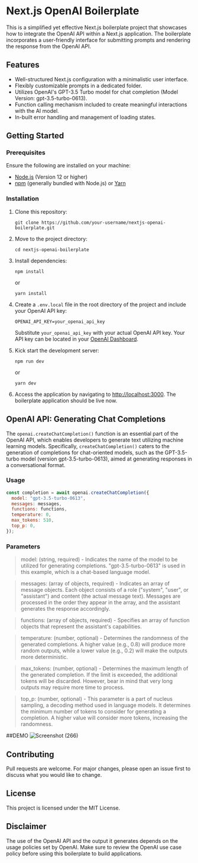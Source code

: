 # Next.js OpenAI Boilerplate

This is a simplified yet effective Next.js boilerplate project that showcases how to integrate the OpenAI API within a Next.js application. The boilerplate incorporates a user-friendly interface for submitting prompts and rendering the response from the OpenAI API.

## Features

-   Well-structured Next.js configuration with a minimalistic user interface.
-   Flexibly customizable prompts in a dedicated folder.
-   Utilizes OpenAI's GPT-3.5 Turbo model for chat completion (Model Version: gpt-3.5-turbo-0613).
-   Function calling mechanism included to create meaningful interactions with the AI model.
-   In-built error handling and management of loading states.

## Getting Started

### Prerequisites

Ensure the following are installed on your machine:

-   [Node.js](https://nodejs.org/en/download/) (Version 12 or higher)
-   [npm](https://www.npmjs.com/get-npm) (generally bundled with Node.js) or [Yarn](https://yarnpkg.com/getting-started/install)

### Installation

1.  Clone this repository:

    `git clone https://github.com/your-username/nextjs-openai-boilerplate.git`

2.  Move to the project directory:

    `cd nextjs-openai-boilerplate`

3.  Install dependencies:

    `npm install`

    or

    `yarn install`

4.  Create a `.env.local` file in the root directory of the project and include your OpenAI API key:

    `OPENAI_API_KEY=your_openai_api_key`

    Substitute `your_openai_api_key` with your actual OpenAI API key. Your API key can be located in your [OpenAI Dashboard](https://platform.openai.com/account/api-keys).

5.  Kick start the development server:

    `npm run dev`

    or

    `yarn dev`

6.  Access the application by navigating to [http://localhost:3000](http://localhost:3000/). The boilerplate application should be live now.

OpenAI API: Generating Chat Completions
---------------------------------------

The `openai.createChatCompletion()` function is an essential part of the OpenAI API, which enables developers to generate text utilizing machine learning models. Specifically, `createChatCompletion()` caters to the generation of completions for chat-oriented models, such as the GPT-3.5-turbo model (version gpt-3.5-turbo-0613), aimed at generating responses in a conversational format.

### Usage

```javascript
const completion = await openai.createChatCompletion({
  model: "gpt-3.5-turbo-0613",
  messages: messages,
  functions: functions,
  temperature: 0,
  max_tokens: 510,
  top_p: 0,
});
```

### Parameters

> model: (string, required) - Indicates the name of the model to be utilized for generating completions. "gpt-3.5-turbo-0613" is used in this example, which is a chat-based language model.

> messages: (array of objects, required) - Indicates an array of message objects. Each object consists of a role ("system", "user", or "assistant") and content (the actual message text). Messages are processed in the order they appear in the array, and the assistant generates the response accordingly.

> functions: (array of objects, required) - Specifies an array of function objects that represent the assistant's capabilities.

> temperature: (number, optional) - Determines the randomness of the generated completions. A higher value (e.g., 0.8) will produce more random outputs, while a lower value (e.g., 0.2) will make the outputs more deterministic.

> max_tokens: (number, optional) - Determines the maximum length of the generated completion. If the limit is exceeded, the additional tokens will be discarded. However, bear in mind that very long outputs may require more time to process.

> top_p: (number, optional) - This parameter is a part of nucleus sampling, a decoding method used in language models. It determines the minimum number of tokens to consider for generating a completion. A higher value will consider more tokens, increasing the randomness.

##DEMO 
![Screenshot (266)](https://github.com/dennisomari/nextjs-openai-boilerplate/assets/102676833/17cb8794-0d04-4e3b-a86f-30351f7ef1fa)




## Contributing
Pull requests are welcome. For major changes, please open an issue first to discuss what you would like to change.

## License
This project is licensed under the MIT License.

## Disclaimer
The use of the OpenAI API and the output it generates depends on the usage policies set by OpenAI. Make sure to review the OpenAI use case policy before using this boilerplate to build applications.
